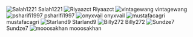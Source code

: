 ![Salah1221](https://github.com/Salah1221.png) Salah1221
![Riyaazct](https://github.com/Riyaazct.png) Riyaazct
![vintagewang](https://github.com/vintagewang.png) vintagewang
![psharifi1997](https://github.com/psharifi1997.png) psharifi1997
![onyxvail](https://github.com/onyxvail.png) onyxvail
![mustafacagri](https://github.com/mustafacagri.png) mustafacagri
![Starland9](https://github.com/Starland9.png) Starland9
![Billy272](https://github.com/Billy272.png) Billy272
![Sundze7](https://github.com/Sundze7.png) Sundze7
![mooosakhan](https://github.com/mooosakhan.png) mooosakhan
